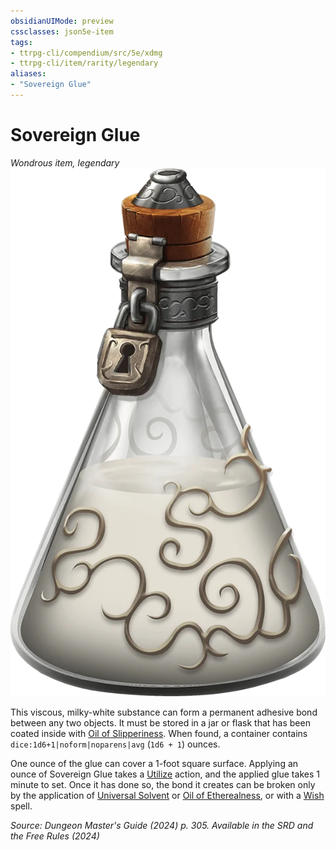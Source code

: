 ```yaml
---
obsidianUIMode: preview
cssclasses: json5e-item
tags:
- ttrpg-cli/compendium/src/5e/xdmg
- ttrpg-cli/item/rarity/legendary
aliases: 
- "Sovereign Glue"
---
```

# Sovereign Glue
*Wondrous item, legendary*  
![](Інструменти%20ДМ/CLI/items/img/sovereign-glue.webp#right)


This viscous, milky-white substance can form a permanent adhesive bond between any two objects. It must be stored in a jar or flask that has been coated inside with [Oil of Slipperiness](Інструменти%20ДМ/CLI/items/oil-of-slipperiness-xdmg.md). When found, a container contains `dice:1d6+1|noform|noparens|avg` (`1d6 + 1`) ounces.

One ounce of the glue can cover a 1-foot square surface. Applying an ounce of Sovereign Glue takes a [Utilize](Інструменти%20ДМ/CLI/rules/actions.md#Utilize) action, and the applied glue takes 1 minute to set. Once it has done so, the bond it creates can be broken only by the application of [Universal Solvent](Інструменти%20ДМ/CLI/items/universal-solvent-xdmg.md) or [Oil of Etherealness](Інструменти%20ДМ/CLI/items/oil-of-etherealness-xdmg.md), or with a [Wish](Інструменти%20ДМ/CLI/spells/wish-xphb.md) spell.

*Source: Dungeon Master's Guide (2024) p. 305. Available in the <span title='Systems Reference Document (5.2)'>SRD</span> and the Free Rules (2024)*